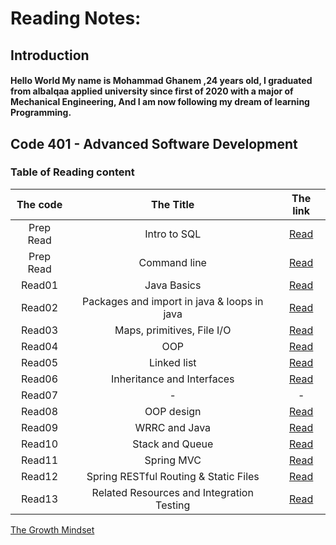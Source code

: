 # Reading Notes:

## Introduction
#### Hello World My name is Mohammad Ghanem ,24 years old, I graduated from albalqaa applied university since first of 2020 with a major of Mechanical Engineering, And I am now following my dream of learning Programming.



## Code 401 - Advanced Software Development
### Table of Reading content

|   The code         |           The Title           |   The link   |
| :-----------------:  | :-----------------------------: | :-----------: |
|   Prep Read        |          Intro to SQL         | [Read](CommandLine.md)|
|   Prep Read        |         Command line          | [Read](DataBase.md)|
|   Read01           |             Java Basics       | [Read](Read01.md)|
|   Read02           |Packages and import in java & loops in java|[Read](Read02.md)|
|   Read03           |   Maps, primitives, File I/O  | [Read](Read03.md)|
|   Read04           |               OOP             | [Read](Read04.md)|
|   Read05           |         Linked list           | [Read](Read05.md)|
|   Read06           | Inheritance and Interfaces    | [Read](Read06.md)|
|   Read07           |                -              |       -          |
|   Read08           |            OOP design         | [Read](Read08.md)|
|   Read09           |            WRRC and Java      | [Read](Read09.md)|
|   Read10           |        Stack and Queue        | [Read](Read10.md)|
|   Read11           |            Spring MVC         | [Read](Read11.md)|
|   Read12           | Spring RESTful Routing & Static Files|[Read](Read12.md)   |
|   Read13           | Related Resources and Integration Testing | [Read](Read13.md)|

[The Growth Mindset](https://github.com/ghanemgit/reading-notes/tree/The-Growth-Mindset)


